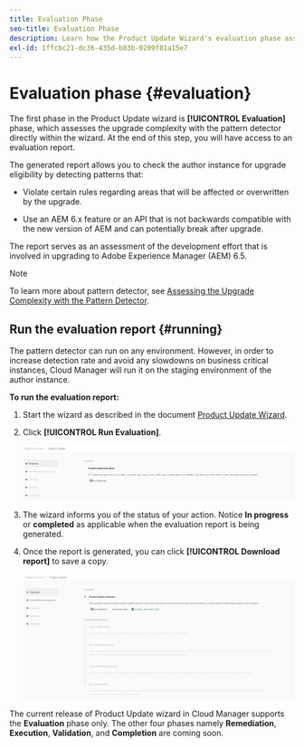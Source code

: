```yaml
---
title: Evaluation Phase
seo-title: Evaluation Phase
description: Learn how the Product Update Wizard's evaluation phase assesses the upgrade complexity with the pattern detector.
exl-id: 1ffcbc21-dc36-435d-b83b-0209f81a15e7
---
```


# Evaluation phase {#evaluation}

The first phase in the Product Update wizard is **[!UICONTROL Evaluation]** phase, which assesses the upgrade complexity with the pattern detector directly within the wizard. At the end of this step, you will have access to an evaluation report.

The generated report allows you to check the author instance for upgrade eligibility by detecting patterns that:

* Violate certain rules regarding areas that will be affected or overwritten by the upgrade.

* Use an AEM 6.x feature or an API that is not backwards compatible with the new version of AEM and can potentially break after upgrade.

The report serves as an assessment of the development effort that is involved in upgrading to Adobe Experience Manager (AEM) 6.5.

>[!NOTE]
>
>To learn more about pattern detector, see [Assessing the Upgrade Complexity with the Pattern Detector](https://experienceleague.adobe.com/docs/experience-manager-65/deploying/upgrading/pattern-detector.html?lang=en).

## Run the evaluation report {#running}

The pattern detector can run on any environment. However, in order to increase detection rate and avoid any slowdowns on business critical instances, Cloud Manager will run it on the staging environment of the author instance.

**To run the evaluation report:**

1. Start the wizard as described in the document [Product Update Wizard](/help/product-update-wizard/overview.md).

1. Click **[!UICONTROL Run Evaluation]**.

   ![Run evaluation](/help/assets/Run-Evaluation.png)

1. The wizard informs you of the status of your action. Notice **In progress** or **completed** as applicable when the evaluation report is being generated.

1. Once the report is generated, you can click **[!UICONTROL Download report]** to save a copy.

   ![Report created](/help/assets/Evaluation-1.png)

The current release of Product Update wizard in Cloud Manager supports the **Evaluation** phase only. The other four phases namely **Remediation**, **Execution**, **Validation**, and **Completion** are coming soon.
